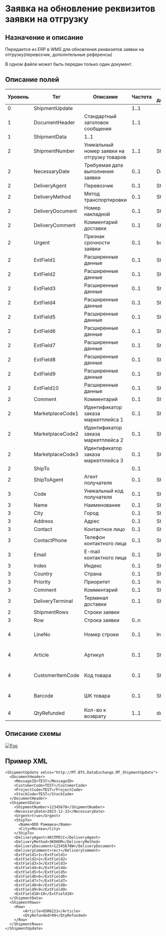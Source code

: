# Заявка на обновление реквизитов заявки на отгрузку

## Назначение и описание
Передается из ERP в WMS для обновления реквизитов заявки на отгрузку(перевозчик, дополнтельные референсы)

В одном файле может быть передан только один документ.

## Описание полей

Уровень | Тег | Описание | Частота | Тип данных | Размер поля | Комментарий
--------|-----|----------|---------|------------|-------------|------------
0       | ShipmentUpdate |                                                    | 1..1    |            |             |
1       | DocumentHeader   | Стандартный заголовок сообщения                   | 1..1    |            |             | Общая структура сообщения                                 
1       | ShipmentData   |                                                     1..1     |            |             |
2       | ShipmentNumber   | Уникальный номер заявки на отгрузку товаров       | 1..1    | String     | 50          |  
2       | NecessaryDate   | Требуемая дата выполнения заявки      | 0..1    | Date     |           |     
2       | DeliveryAgent   | Перевозчик       | 0..1    | String     | 20          |                                      
2       | DeliveryMethod   | Метод транспортировки       | 0..1    | String     | 20          |     
2       | DeliveryDocument  | Номер накладной                                  | 0..1    | String     | 35          |     
2       | DeliveryComment   | Комментарий доставки      | 0..1    | String     | 100          |      
2       | Urgent   | Признак срочности заявки      | 0..1    | bool     |           |       
2       | ExtField1        | Расширенные данные                                | 0..1    | String     | 80          |                                                           
2       | ExtField2        | Расширенные данные                                | 0..1    | String     | 80          |                                                           
2       | ExtField3        | Расширенные данные                                | 0..1    | String     | 80          |                                                           
2       | ExtField4        | Расширенные данные                                | 0..1    | String     | 80          |                                                           
2       | ExtField5        | Расширенные данные                                | 0..1    | String     | 80          |                                                           
2       | ExtField6        | Расширенные данные                                | 0..1    | String     | 80          |                                                           
2       | ExtField7        | Расширенные данные                                | 0..1    | String     | 80          |                                                           
2       | ExtField8        | Расширенные данные                                | 0..1    | String     | 80          |                                                           
2       | ExtField9        | Расширенные данные                                | 0..1    | String     | 80          |                                                           
2       | ExtField10       | Расширенные данные                                | 0..1    | String     | 80          |                                                           
2       | Comment          | Комментарий                                       | 0..1    | String     | 250         |  
2       | MarketplaceCode1 | Идентификатор заказа маркетплейса 1               | 0..1    | String     | 30          |  
2       | MarketplaceCode2 | Идентификатор заказа маркетплейса 2               | 0..1    | String     | 30          | 
2       | MarketplaceCode3 | Идентификатор заказа маркетплейса 3               | 0..1    | String     | 30          | 
2       | ShipTo          |                                        | 0..1    |      |          |    
2       | ShipToAgent      | Агент получателя                                           | 0..1    | String     | 20          |    
3       | Code             | Уникальный код получателя                                  | 0..1    | String     | 20          |                                                           
3       | Name             | Наименование                                               | 0..1    | String     | 100         |                                                           
3       | City             | Город                                                      | 0..1    | String     | 30          |                                                           
3       | Address          | Адрес                                                      | 0..1    | String     | 250         |                                                           
3       | Contact          | Контактное лицо                                            | 0..1    | String     | 250         |                                                           
3       | ContactPhone     | Телефон контактного лица                                   | 0..1    | String     | 100         |                                                           
3       | Email            | E-mail контактного лица                                    | 0..1    | String     | 200         |                                                           
3       | Index            | Индекс                                                     | 0..1    | String     | 20          |                                                           
3       | Country          | Страна                                                     | 0..1    | String     | 30          |                                                           
3       | Priority         | Приоритет                                                  | 0..1    | Integer    |             |                                                           
3       | Comment          | Комментарий                                                | 0..1    | String     | 250         |
3       | DeliveryTerminal | Терминал доставки  					| 0..1    | String     | 50          |                                                           
2       | ShipmentRows | Строки заявки  					|     |       |            |    
3       | Row | Строка заявки   					| 0..n    |      |           | 
4       | LineNo | Номер строки 					| 0..1    | Integer     |           | Указывается номер строки переданный в изначальном заказе 
4       | Article | Артикул 					| 0..1    | String     |    100       | Обязательно заполнение одного из значений Article, CustomerItemCode,Barcode
4       | CustomerItemCode | Код товара   | 0..1    | String     |    100       | Обязательно заполнение одного из значений Article, CustomerItemCode,Barcode
4       | Barcode | ШК товара 			| 0..1    | String     |    100       | Обязательно заполнение одного из значений Article, CustomerItemCode,Barcode
4       | QtyRefunded | Кол-во к возврату 					| 1..1    | decimal     |           |  

## Описание схемы
<a href="https://github.com/MajorTerminal/MTXML/blob/master/XSD/MT_DocumentSticker.xsd" rel="XSD">![Foo](https://user-images.githubusercontent.com/22858622/134012526-73d1b128-a2cd-4d14-8a13-10f81a57c04f.png)</a>

## Пример XML
```
<ShipmentUpdate xmlns="http://MT.BTS.DataExchange.MT_ShipmentUpdate">
  <DocumentHeader>
    <MessageID>TEST</MessageID>
    <CustomerCode>TEST</CustomerCode> 
    <ProjectCode>TEST</ProjectCode>
    <StockCode>TEST</StockCode> 
  </DocumentHeader>
  <ShipmentData>
    <ShipmentNumber>12345678</ShipmentNumber>  
    <NecessaryDate>2023-12-31</NecessaryDate> 
    <Urgent>true</Urgent>
    <ShipTo>  
      <Name>ООО Ромашка</Name> 
      <City>Москва</City> 
    </ShipTo>
    <DeliveryAgent>ЭКСПРЕСС</DeliveryAgent>
    <DeliveryMethod>ЭКОНОМ</DeliveryMethod>
    <DeliveryDocument>12345678W</DeliveryDocument>
    <DeliveryComment>тест</DeliveryComment>
    <ExtField1>1</ExtField1>
    <ExtField2>2</ExtField2>
    <ExtField3>3</ExtField3>
    <ExtField4>4</ExtField4>
    <ExtField5>5</ExtField5>
    <ExtField6>6</ExtField6>
    <ExtField7>7</ExtField7>
    <ExtField8>8</ExtField8>
    <ExtField9>9</ExtField9>
    <ExtField10>10</ExtField10>   
  </ShipmentData>
  <ShipmentRows>
    <Row> 
		<Article>OSR6221</Article>
		<QtyRefunded>99</QtyRefunded>
    </Row>
  </ShipmentRows>
</ShipmentUpdate>
```
